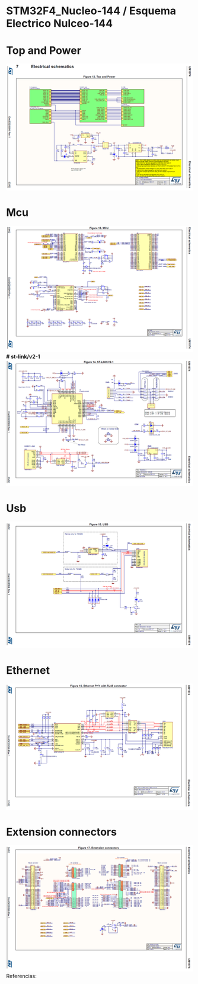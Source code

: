 # STM32F4_Nucleo-144 / Esquema Electrico Nulceo-144

# Top and Power
<img src="top and power.png"><br>
#             Mcu
<img src="mcu.png"><br>
<b># st-link/v2-1</b>
<img src="st-link_v2-1.png"><br>
# Usb
<img src="usb.png"><br>
# Ethernet
<img src="ethernet PHY with R-45 connector.png"><br>
# Extension connectors
<img src="extension connectors.png"><br>
Referencias:<br>
